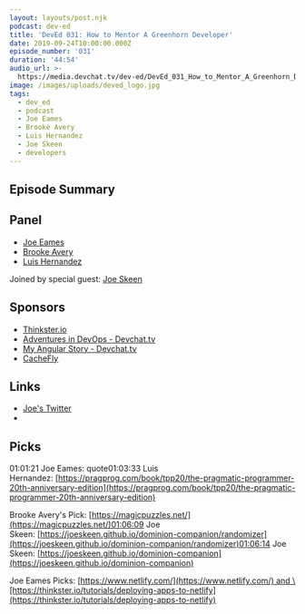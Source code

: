 ```yaml
---
layout: layouts/post.njk
podcast: dev-ed
title: 'DevEd 031: How to Mentor A Greenhorn Developer'
date: 2019-09-24T10:00:00.000Z
episode_number: '031'
duration: '44:54'
audio_url: >-
  https://media.devchat.tv/dev-ed/DevEd_031_How_to_Mentor_A_Greenhorn_Developer.mp3
image: /images/uploads/deved_logo.jpg
tags:
  - dev_ed
  - podcast
  - Joe Eames
  - Brooke Avery
  - Luis Hernandez
  - Joe Skeen
  - developers
---
```

## Episode Summary



## Panel

* [Joe Eames](https://thinkster.io/)
* [Brooke Avery](https://thinkster.io/)
* [Luis Hernandez](https://lambdaschool.com/about)

Joined by special guest: [Joe Skeen](https://www.linkedin.com/in/josephskeenjr/)

## Sponsors

* [Thinkster.io](https://thinkster.io/)
* [Adventures in DevOps - Devchat.tv](https://devchat.tv/adventures-in-devops/)
* [My Angular Story - Devchat.tv](https://devchat.tv/my-angular-story/)
* [CacheFly](https://www.cachefly.com/)

## Links

* [Joe's Twitter](https://twitter.com/joeskeenjr)
* 

## Picks

01:01:21 Joe Eames: quote01:03:33 Luis Hernandez: \[https://pragprog.com/book/tpp20/the-pragmatic-programmer-20th-anniversary-edition](https://pragprog.com/book/tpp20/the-pragmatic-programmer-20th-anniversary-edition)

Brooke Avery's Pick: \[https://magicpuzzles.net/](https://magicpuzzles.net/)01:06:09 Joe Skeen: \[https://joeskeen.github.io/dominion-companion/randomizer](https://joeskeen.github.io/dominion-companion/randomizer)01:06:14 Joe Skeen: \[https://joeskeen.github.io/dominion-companion](https://joeskeen.github.io/dominion-companion)

Joe Eames Picks: \[https://www.netlify.com/](https://www.netlify.com/) and \[https://thinkster.io/tutorials/deploying-apps-to-netlify](https://thinkster.io/tutorials/deploying-apps-to-netlify)
